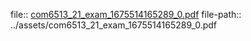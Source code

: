 file:: [com6513_21_exam_1675514165289_0.pdf](../assets/com6513_21_exam_1675514165289_0.pdf)
file-path:: ../assets/com6513_21_exam_1675514165289_0.pdf
